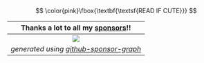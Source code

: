 $$
\color{pink}\fbox{\textbf{\textsf{READ IF CUTE}}}
$$


| **Thanks a lot to all my [sponsors](https://github.com/sponsors/Vendicated)!!** |
|:--:| 
| [![](https://meow.vendicated.dev/sponsors.png)](https://github.com/sponsors/Vendicated) |
| *generated using [github-sponsor-graph](https://github.com/Vendicated/github-sponsor-graph)* |
